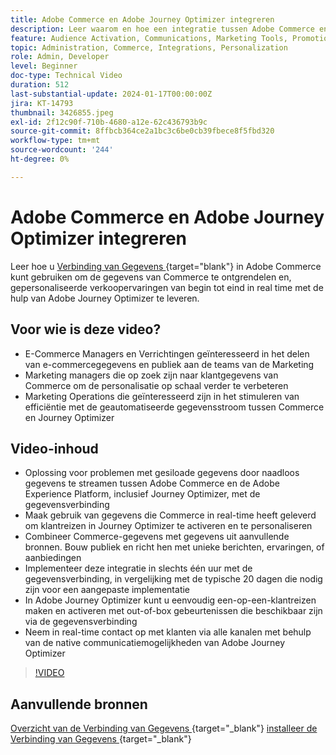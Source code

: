 ```yaml
---
title: Adobe Commerce en Adobe Journey Optimizer integreren
description: Leer waarom en hoe een integratie tussen Adobe Commerce en Adobe Journey Optimizer kan worden geïmplementeerd.
feature: Audience Activation, Communications, Marketing Tools, Promotions/Events
topic: Administration, Commerce, Integrations, Personalization
role: Admin, Developer
level: Beginner
doc-type: Technical Video
duration: 512
last-substantial-update: 2024-01-17T00:00:00Z
jira: KT-14793
thumbnail: 3426855.jpeg
exl-id: 2f12c90f-710b-4680-a12e-62c436793b9c
source-git-commit: 8ffbcb364ce2a1bc3c6be0cb39fbece8f5fbd320
workflow-type: tm+mt
source-wordcount: '244'
ht-degree: 0%

---
```


# Adobe Commerce en Adobe Journey Optimizer integreren

Leer hoe u [ Verbinding van Gegevens ](https://experienceleague.adobe.com/docs/commerce-merchant-services/data-connection/overview.html) {target="blank"} in Adobe Commerce kunt gebruiken om de gegevens van Commerce te ontgrendelen en, gepersonaliseerde verkoopervaringen van begin tot eind in real time met de hulp van Adobe Journey Optimizer te leveren.

## Voor wie is deze video?

- E-Commerce Managers en Verrichtingen geïnteresseerd in het delen van e-commercegegevens en publiek aan de teams van de Marketing
- Marketing managers die op zoek zijn naar klantgegevens van Commerce om de personalisatie op schaal verder te verbeteren
- Marketing Operations die geïnteresseerd zijn in het stimuleren van efficiëntie met de geautomatiseerde gegevensstroom tussen Commerce en Journey Optimizer

## Video-inhoud

- Oplossing voor problemen met gesiloade gegevens door naadloos gegevens te streamen tussen Adobe Commerce en de Adobe Experience Platform, inclusief Journey Optimizer, met de gegevensverbinding
- Maak gebruik van gegevens die Commerce in real-time heeft geleverd om klantreizen in Journey Optimizer te activeren en te personaliseren
- Combineer Commerce-gegevens met gegevens uit aanvullende bronnen. Bouw publiek en richt hen met unieke berichten, ervaringen, of aanbiedingen
- Implementeer deze integratie in slechts één uur met de gegevensverbinding, in vergelijking met de typische 20 dagen die nodig zijn voor een aangepaste implementatie
- In Adobe Journey Optimizer kunt u eenvoudig een-op-een-klantreizen maken en activeren met out-of-box gebeurtenissen die beschikbaar zijn via de gegevensverbinding
- Neem in real-time contact op met klanten via alle kanalen met behulp van de native communicatiemogelijkheden van Adobe Journey Optimizer

>[!VIDEO](https://video.tv.adobe.com/v/3426855/?learn=on)

## Aanvullende bronnen

[ Overzicht van de Verbinding van Gegevens ](https://experienceleague.adobe.com/docs/commerce-merchant-services/data-connection/overview.html){target="_blank"} 
[ installeer de Verbinding van Gegevens ](https://experienceleague.adobe.com/docs/commerce-merchant-services/data-connection/fundamentals/install.html){target="_blank"} 
